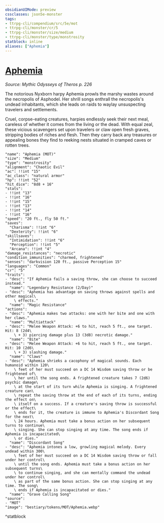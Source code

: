 ```yaml
---
obsidianUIMode: preview
cssclasses: json5e-monster
tags:
- ttrpg-cli/compendium/src/5e/mot
- ttrpg-cli/monster/cr/5
- ttrpg-cli/monster/size/medium
- ttrpg-cli/monster/type/monstrosity
statblock: inline
aliases: ["Aphemia"]
---
```

# [Aphemia](3-Compendium\CLI\bestiary\monstrosity/aphemia-mot.md)
*Source: Mythic Odysseys of Theros p. 226*  

The notorious Nyxborn harpy Aphemia prowls the marshy wastes around the necropolis of Asphodel. Her shrill songs enthrall the necropolis's undead inhabitants, which she leads on raids to waylay unsuspecting travelers and settlements.

Cruel, corpse-eating creatures, harpies endlessly seek their next meal, careless of whether it comes from the living or the dead. With equal zeal, these vicious scavengers set upon travelers or claw open fresh graves, stripping bodies of riches and flesh. Then they carry back any treasures or appealing bones they find to reeking nests situated in cramped caves or rotten trees.

```statblock
"name": "Aphemia (MOT)"
"size": "Medium"
"type": "monstrosity"
"alignment": "Chaotic Evil"
"ac": !!int "15"
"ac_class": "natural armor"
"hp": !!int "52"
"hit_dice": "8d8 + 16"
"stats":
- !!int "13"
- !!int "16"
- !!int "15"
- !!int "13"
- !!int "14"
- !!int "16"
"speed": "20 ft., fly 50 ft."
"saves":
  "Charisma": !!int "6"
  "Dexterity": !!int "6"
"skillsaves":
  "Intimidation": !!int "6"
  "Perception": !!int "5"
  "Arcana": !!int "4"
"damage_resistances": "necrotic"
"condition_immunities": "charmed, frightened"
"senses": "darkvision 120 ft., passive Perception 15"
"languages": "Common"
"cr": "5"
"traits":
- "desc": "If Aphemia fails a saving throw, she can choose to succeed instead."
  "name": "Legendary Resistance (2/Day)"
- "desc": "Aphemia has advantage on saving throws against spells and other magical\
    \ effects."
  "name": "Magic Resistance"
"actions":
- "desc": "Aphemia makes two attacks: one with her bite and one with her claws."
  "name": "Multiattack"
- "desc": "Melee Weapon Attack: +6 to hit, reach 5 ft., one target. Hit: 8 (2d4\
    \ + 3) piercing damage plus 13 (3d8) necrotic damage."
  "name": "Bite"
- "desc": "Melee Weapon Attack: +6 to hit, reach 5 ft., one target. Hit: 10 (2d6\
    \ + 3) slashing damage."
  "name": "Claws"
- "desc": "Aphemia shrieks a cacophony of magical sounds. Each humanoid within 120\
    \ feet of her must succeed on a DC 14 Wisdom saving throw or be frightened of\
    \ her until the song ends. A frightened creature takes 7 (2d6) psychic damage\
    \ at the start of its turn while Aphemia is singing. A frightened creature can\
    \ repeat the saving throw at the end of each of its turns, ending the effect on\
    \ itself on a success. If a creature's saving throw is successful or the effect\
    \ ends for it, the creature is immune to Aphemia's Discordant Song for the next\
    \ 24 hours. Aphemia must take a bonus action on her subsequent turns to continue\
    \ singing. She can stop singing at any time. The song ends if Aphemia is incapacitated\
    \ or dies."
  "name": "Discordant Song"
- "desc": "Aphemia intones a low, growling magical melody. Every undead within 300\
    \ feet of her must succeed on a DC 14 Wisdom saving throw or fall under her control\
    \ until the song ends. Aphemia must take a bonus action on her subsequent turns\
    \ to continue singing, and she can mentally command the undead under her control\
    \ as part of the same bonus action. She can stop singing at any time. The song\
    \ ends if Aphemia is incapacitated or dies."
  "name": "Grave Calling Song"
"source":
- "MOT"
"image": "bestiary/tokens/MOT/Aphemia.webp"
```
^statblock